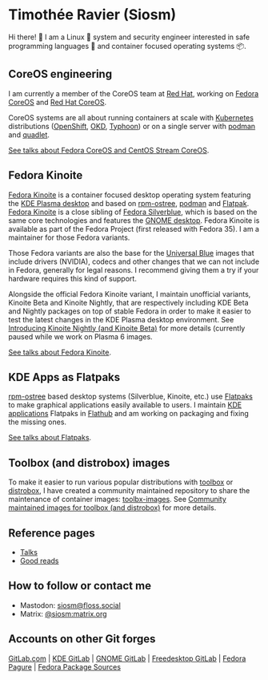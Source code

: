 # Timothée Ravier (Siosm)

Hi there! 👋 I am a Linux 🐧 system and security engineer interested in safe
programming languages 🦀 and container focused operating systems 📦.

## CoreOS engineering

I am currently a member of the CoreOS team at [Red Hat], working on [Fedora
CoreOS] and [Red Hat CoreOS].

CoreOS systems are all about running containers at scale with [Kubernetes]
distributions ([OpenShift], [OKD], [Typhoon]) or on a single server with
[podman] and [quadlet].

[See talks about Fedora CoreOS and CentOS Stream CoreOS](talks.md#fedora-coreos-and-centos-stream-coreos).

## Fedora Kinoite

[Fedora Kinoite] is a container focused desktop operating system featuring the
[KDE Plasma desktop] and based on [rpm-ostree], [podman] and [Flatpak]. [Fedora
Kinoite] is a close sibling of [Fedora Silverblue], which is based on the same
core technologies and features the [GNOME desktop]. Fedora Kinoite is available
as part of the Fedora Project (first released with Fedora 35). I am a
maintainer for those Fedora variants.

Those Fedora variants are also the base for the [Universal Blue] images that
include drivers (NVIDIA), codecs and other changes that we can not include in
Fedora, generally for legal reasons. I recommend giving them a try if your
hardware requires this kind of support.

Alongside the official Fedora Kinoite variant, I maintain unofficial variants,
Kinoite Beta and Kinoite Nightly, that are respectively including KDE Beta and
Nightly packages on top of stable Fedora in order to make it easier to test the
latest changes in the KDE Plasma desktop environment. See [Introducing Kinoite
Nightly (and Kinoite Beta)][KinoiteNightly] for more details (currently paused
while we work on Plasma 6 images.

[See talks about Fedora Kinoite](talks.md#fedora-kinoite-and-flatpaks).

## KDE Apps as Flatpaks

[rpm-ostree] based desktop systems (Silverblue, Kinoite, etc.) use
[Flatpaks][Flatpak] to make graphical applications easily available to users. I
maintain [KDE applications] Flatpaks in [Flathub] and am working on packaging
and fixing the missing ones.

[See talks about Flatpaks](talks.md#fedora-kinoite-and-flatpaks).

## Toolbox (and distrobox) images

To make it easier to run various popular distributions with [toolbox] or
[distrobox], I have created a community maintained repository to share the
maintenance of container images:
[toolbx-images](https://github.com/toolbx-images/images). See [Community
maintained images for toolbox (and
distrobox)](https://tim.siosm.fr/blog/2022/12/05/toolbx-community-images/) for
more details.

## Reference pages

- [Talks](talks.md)
- [Good reads](goodreads.md)

## How to follow or contact me

- Mastodon: [siosm@floss.social](https://floss.social/@siosm)
- Matrix: [@siosm:matrix.org](https://matrix.to/#/@siosm:matrix.org)

## Accounts on other Git forges

[GitLab.com](https://gitlab.com/Siosm) |
[KDE GitLab](https://invent.kde.org/ravier) |
[GNOME GitLab](https://gitlab.gnome.org/travier) |
[Freedesktop GitLab](https://gitlab.freedesktop.org/travier) |
[Fedora Pagure](https://pagure.io/user/siosm) |
[Fedora Package Sources](https://src.fedoraproject.org/user/siosm)

[Red Hat]: https://www.redhat.com
[Fedora CoreOS]: https://getfedora.org/en/coreos
[Red Hat CoreOS]: https://docs.openshift.com/container-platform/4.13/architecture/architecture-rhcos.html
[Kubernetes]: https://kubernetes.io
[OpenShift]: https://www.openshift.com
[OKD]: https://www.okd.io
[Typhoon]: https://typhoon.psdn.io
[podman]: https://podman.io
[quadlet]: https://docs.podman.io/en/latest/markdown/podman-systemd.unit.5.html
[Fedora Kinoite]: https://fedoraproject.org/kinoite/
[KinoiteNightly]: https://tim.siosm.fr/blog/2023/01/20/introducing-kinoite-nightly-beta/
[KDE Plasma desktop]: https://kde.org
[rpm-ostree]: https://coreos.github.io/rpm-ostree/
[Flatpak]: https://flatpak.org
[Fedora Silverblue]: https://silverblue.fedoraproject.org
[GNOME desktop]: https://www.gnome.org
[Universal Blue]: https://universal-blue.org/
[KDE Applications]: https://kde.org/applications
[Flathub]: https://flathub.org/home
[toolbox]: https://github.com/coreos/toolbox
[distrobox]: https://github.com/89luca89/distrobox
